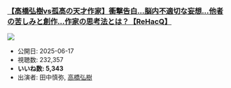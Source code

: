 ### [【高橋弘樹vs孤高の天才作家】衝撃告白…脳内不適切な妄想…他者の苦しみと創作…作家の思考法とは？【ReHacQ】](https://www.youtube.com/watch?v=GOQrAC8VScI)
[![](https://img.youtube.com/vi/GOQrAC8VScI/sddefault.jpg)](https://www.youtube.com/watch?v=GOQrAC8VScI)
-   公開日: 2025-06-17
-   視聴数: 232,357
-   **いいね数: 5,343**
-   出演者: 田中慎弥, [高橋弘樹](/rehacq_fan/people/高橋弘樹 "wikilink")
